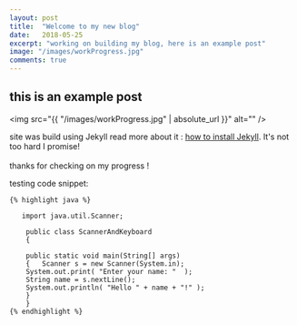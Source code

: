 ```yaml
---
layout: post
title:  "Welcome to my new blog"
date:   2018-05-25
excerpt: "working on building my blog, here is an example post"
image: "/images/workProgress.jpg"
comments: true
---
```


## this is an example post

<span class="image fit"><img src="{{ "/images/workProgress.jpg" | absolute_url }}" alt="" /></span>

site was build using Jekyll read more about it : [how to install Jekyll](https://jekyllrb.com/). It's not too hard I promise!
<br><br>
thanks for checking on my progress !

testing code snippet:

    {% highlight java %}

       import java.util.Scanner;

        public class ScannerAndKeyboard
        {

        public static void main(String[] args)
        {	Scanner s = new Scanner(System.in);
        System.out.print( "Enter your name: "  );
        String name = s.nextLine();
        System.out.println( "Hello " + name + "!" );
        }
        }
    {% endhighlight %}
